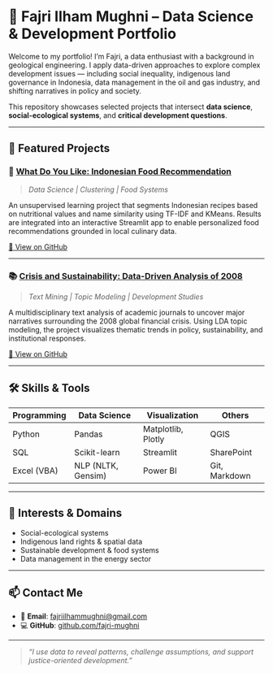 # 💼 Fajri Ilham Mughni – Data Science & Development Portfolio

Welcome to my portfolio! I’m Fajri, a data enthusiast with a background in geological engineering. I apply data-driven approaches to explore complex development issues — including social inequality, indigenous land governance in Indonesia, data management in the oil and gas industry, and shifting narratives in policy and society.

This repository showcases selected projects that intersect **data science**, **social-ecological systems**, and **critical development questions**.

---

## 🌟 Featured Projects

### 🍲 [**What Do You Like: Indonesian Food Recommendation**](./segmentasi-resep-indonesia/)
> *Data Science | Clustering | Food Systems*

An unsupervised learning project that segments Indonesian recipes based on nutritional values and name similarity using TF-IDF and KMeans. Results are integrated into an interactive Streamlit app to enable personalized food recommendations grounded in local culinary data.

[🔗 View on GitHub](./segmentasi-resep-indonesia/)

---

### 📚 [**Crisis and Sustainability: Data-Driven Analysis of 2008**](./analisis-jurnal-krisis-2008/)
> *Text Mining | Topic Modeling | Development Studies*

A multidisciplinary text analysis of academic journals to uncover major narratives surrounding the 2008 global financial crisis. Using LDA topic modeling, the project visualizes thematic trends in policy, sustainability, and institutional responses.

[🔗 View on GitHub](./analisis-jurnal-krisis-2008/)

---

## 🛠️ Skills & Tools

| Programming    | Data Science       | Visualization     | Others           |
|----------------|--------------------|--------------------|------------------|
| Python         | Pandas             | Matplotlib, Plotly | QGIS             |
| SQL            | Scikit-learn       | Streamlit          | SharePoint       |
| Excel (VBA)    | NLP (NLTK, Gensim) | Power BI           | Git, Markdown    |

---

## 🧠 Interests & Domains

- Social-ecological systems  
- Indigenous land rights & spatial data  
- Sustainable development & food systems  
- Data management in the energy sector

---

## 📫 Contact Me

- 📧 **Email**: [fajriilhammughni@gmail.com](mailto:fajriilhammughni@gmail.com)  
- 💻 **GitHub**: [github.com/fajri-mughni](https://github.com/fajri-mughni)

---

> _“I use data to reveal patterns, challenge assumptions, and support justice-oriented development.”_